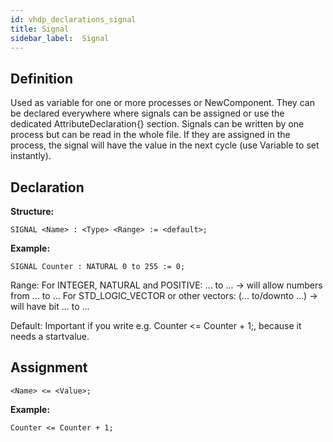 ```yaml
---
id: vhdp_declarations_signal
title: Signal
sidebar_label:  Signal
---
```


## Definition

Used as variable for one or more processes or NewComponent.
They can be declared everywhere where signals can be assigned or use the dedicated AttributeDeclaration{} section.
Signals can be written by one process but can be read in the whole file. If they are assigned in the process, the signal
will have the value in the next cycle (use Variable to set instantly).

## Declaration

**Structure:**
```vhdp
SIGNAL <Name> : <Type> <Range> := <default>;
```
**Example:**
```vhdp
SIGNAL Counter : NATURAL 0 to 255 := 0;
```

Range: For INTEGER, NATURAL and POSITIVE: ... to ... -> will allow numbers from ... to ...
       For STD_LOGIC_VECTOR or other vectors: (... to/downto ...) -> will have bit ... to ...

Default: Important if you write e.g. Counter <= Counter + 1;, because it needs a startvalue.

## Assignment

```vhdp
<Name> <= <Value>;
```
**Example:**
```vhdp
Counter <= Counter + 1;
```